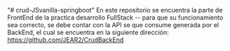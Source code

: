 "# crud-JSvanilla-springboot" 
En este repositorio se encuentra la parte de FrontEnd de la practica desarrollo FullStack -- para que su funcionamiento sea correcto, se debe contar con la API se que consume generada por el BackEnd, el cual se encuentra en la siguiente dirección: https://github.com/JEAR2/CrudBackEnd 
